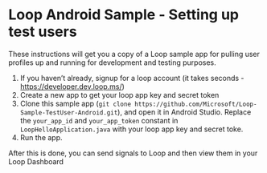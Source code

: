 # Loop Android Sample - Setting up test users

These instructions will get you a copy of a Loop sample app for pulling user profiles up and running for development and testing purposes.

1. If you haven’t already, signup for a loop account (it takes seconds - https://developer.dev.loop.ms/) 
2. Create a new app to get your loop app key and secret token
3. Clone this sample app (`git clone https://github.com/Microsoft/Loop-Sample-TestUser-Android.git`), and open it in Android Studio. Replace the `your_app_id` and `your_app_token` constant in `LoopHelloApplication.java` with your loop app key and secret toke. 
4. Run the app. 

After this is done, you can send signals to Loop and then view them in your Loop Dashboard  
